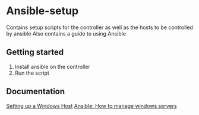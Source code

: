# Ansible-setup

Contains setup scripts for the controller as well as the hosts to be controlled by ansible
Also contains a guide to using Ansible



## Getting started
1. Install ansible on the controller
2. Run the script 


## Documentation
[Setting up a Windows Host](https://docs.ansible.com/ansible/latest/user_guide/windows_setup.html)
[Ansible: How to manage windows servers](https://www.youtube.com/watch?v=aPN18jLRkJI)
